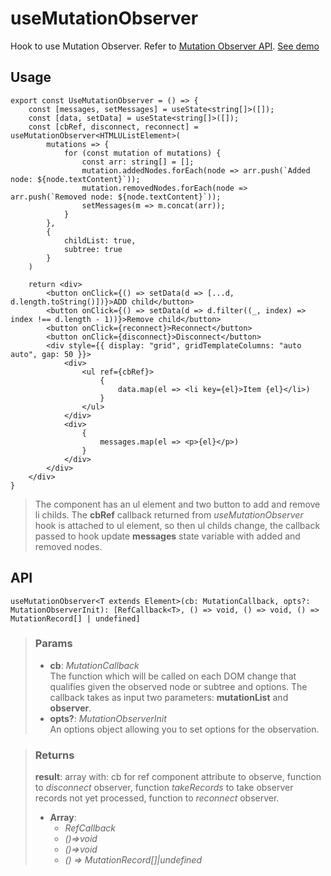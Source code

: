 # useMutationObserver
Hook to use Mutation Observer. Refer to [Mutation Observer API](https://developer.mozilla.org/en-US/docs/Web/API/MutationObserver). [See demo](https://nDriaDev.io/react-tools/#/hooks/events/useMutationObserver)

## Usage

```tsx
export const UseMutationObserver = () => {
	const [messages, setMessages] = useState<string[]>([]);
	const [data, setData] = useState<string[]>([]);
	const [cbRef, disconnect, reconnect] = useMutationObserver<HTMLUListElement>(
		mutations => {
			for (const mutation of mutations) {
				const arr: string[] = [];
				mutation.addedNodes.forEach(node => arr.push(`Added node: ${node.textContent}`));
				mutation.removedNodes.forEach(node => arr.push(`Removed node: ${node.textContent}`));
				setMessages(m => m.concat(arr));
			}
		},
		{
			childList: true,
			subtree: true
		}
	)

	return <div>
		<button onClick={() => setData(d => [...d, d.length.toString()])}>ADD child</button>
		<button onClick={() => setData(d => d.filter((_, index) => index !== d.length - 1))}>Remove child</button>
		<button onClick={reconnect}>Reconnect</button>
		<button onClick={disconnect}>Disconnect</button>
		<div style={{ display: "grid", gridTemplateColumns: "auto auto", gap: 50 }}>
			<div>
				<ul ref={cbRef}>
					{
						data.map(el => <li key={el}>Item {el}</li>)
					}
				</ul>
			</div>
			<div>
				{
					messages.map(el => <p>{el}</p>)
				}
			</div>
		</div>
	</div>
}
```

> The component has an ul element and two button to add and remove li childs. The __cbRef__ callback returned from _useMutationObserver_ hook is attached to ul element, so then ul childs change, the callback passed to hook update __messages__ state variable with added and removed nodes.


## API

```tsx
useMutationObserver<T extends Element>(cb: MutationCallback, opts?: MutationObserverInit): [RefCallback<T>, () => void, () => void, () => MutationRecord[] | undefined]
```

> ### Params
>
> - __cb__: _MutationCallback_  
The function which will be called on each DOM change that qualifies given the observed node or subtree and options. The callback takes as input two parameters: __mutationList__ and __observer__.
> - __opts?__: _MutationObserverInit_  
An options object allowing you to set options for the observation.
>

> ### Returns
>
> __result__: array with: cb for ref component attribute to observe, function to _disconnect_ observer, function _takeRecords_ to take observer records not yet processed, function to _reconnect_ observer.
> - __Array__:  
>     - _RefCallback<T>_  
>     - _()=>void_  
>     - _()=>void_  
>     - _() => MutationRecord[]|undefined_  
>